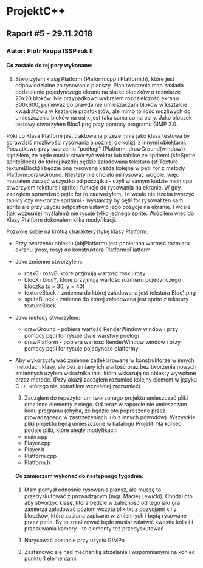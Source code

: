 # ProjektC++
## Raport #5 - 29.11.2018
### Autor: Piotr Krupa ISSP rok II

#### Co zostało do tej pory wykonane:
1. Stworzyłem klasę Platform (Plaform.cpp i Platform.h), które jest odpowiedzialne za rysowanie planszy.
Plan tworzenia map zakłada podzielenie pojedynczego ekranu na siatke bloczków o rozmiarze 20x20 bloków.
Nie przypadkowo wybrałem rozdzielczość ekranu 800x600, ponieważ co prawda nie umieszaczam bloków w kształcie
kwadratów a w kształcie prostokątów, ale mimo to ilość możliwych do umieszczenia bloków na osi x jest taka
sama co na osi y. Jako bloczek testowy stworzyłem Bloc1.png przy pomocy programu GIMP 2.0. 

Póki co Klasa Platform jest traktowana przeze mnie jako klasa testowa by sprawdzić możliwości rysowania a później
do kolizji z innymi obiektami. Początkowo przy tworzeniu "podłogi" (Platform::drawGround(window)) 
sądziłem, że będe musiał stworzyć wektor lub tablice ze spritemi (sf::Sprite spriteBlock) do której każdej 
będzie załadowana tekstura (sf:Texture textureBlock) i będzie ona rysowana każda kolejna w pętli for z metody
Platform::drawGround. Niestety nie chciało mi rysować wogóle, więc musiałem zacząć wszystko od początku -
czyli w samym kodzie main.cpp stworzyłem teksture i sprite i funkcje do rysowania na ekranie. W gdy zacząłem sprawdzać
pętle for to zauważyłem, że wcale nie trzeba tworzyć tablicy czy wektor ze spritami - wystarczy by pętli for rysował
ten sam sprite ale przy użyciu setpostion ustawić jego pozycje na ekranie. I wcale (jak wcześniej myślałem) nie rysuje
tylko jednego sprite. Wróciłem więc do Klasy Platform dokonałem kilka modyfikacji. 

Pozwolę sobie na krótką charakterystykę klasy Platform:
- Przy tworzeniu obiektu (objPlatform) jest pobierana wartość rozmiaru ekranu (rosx, rosy)
  do konstruktora Platform::Platform
- Jako zmienne stworzyłem:
  + rosxB i rosyB, które przjmują wartość rosx i rosy
  + blocX i blocY, które przyjmują wartość rozmiaru pojedynczego bloczka (x = 30, y = 40)
  + textureBlock - zmienna do której załadowana jest tekstura Bloc1.png
  + spriteBLock - zmienna do której załadowana jest sprite z tekstury textureBlock
- Jako metody stworzyłem:
  + drawGround - pobiera wartość RenderWindow window i przy pomocy pętli for rysuje dwie warstwy podłogi
  + drawPlatform - pobiera wartość RenderWindow window i przy pomocy pętli for rysuje pojedyncze platformy
- Aby wykorzystywać zmienne zadeklarowane w konstruktorze w innych metodach klasy, ale bez zmiany ich wartość 
  oraz bez tworzenia nowych zmiennych użyłem wskaźnika this, która wskazuję na obiekty wywołane przez metode.
  (Przy okazji zacząłem rozumieć kolejny element w języku C++, którego nie potrafiłem wcześniej zrozumieć)
  
  2. Zacząłem do repezytorium tworzonego projektu umieszczać pliki oraz inne elementy z niego. Od teraz w raporcie nie 
  umieszczam kodu programu (chyba, że będzie oto poproszone przez prowadzącego w zastrzeżeniach lub z innych powodów).
  Wszystkie pliki projektu będą umieszczone w katalogu Projekt. Na koniec podaje pliki, które uległy modyfikacji:
  - main.cpp
  - Player.cpp
  - Player.h
  - Platform.cpp
  - Platform.h
  
   #### Co zamierzam wykonać do następnego tygodnia:
   1. Mam pomysł odnośnie rysowania plansz, ale muszę to przedyskutować z prowadzącym (mgr. Maciej Lewicki). Chodzi
   oto aby stworzyć klasę, która będzie w zależność od tego jaki gra zamierza załadować poziom wczyta plik txt z pozycjami
   x i y bloczków, które zostaną zapisane w zmiennych i będą rysowane przez petle. By to zrealizować będe musiał
   załatwić kwestie kolizji i przesuwania kamery - te elementy też przedyskutować
   
   2. Narysować postacie przy użyciu GIMPa
   
   3. Zastanowić się nad mechaniką strzelania i wspomnianymi na koniec punktu 1 elementami.
   
   
